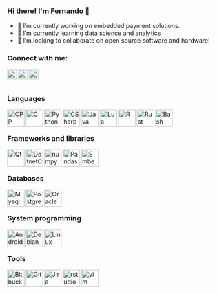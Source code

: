 ### Hi there! I'm Fernando 👋

- 🔭 I’m currently working on embedded payment solutions.
- 🌱 I’m currently learning data science and analytics
- 👯 I’m looking to collaborate on open source software and hardware!

### Connect with me:

[<img align="left" alt="Fernando | YouTube" width="22px" src="https://cdn.jsdelivr.net/npm/simple-icons@v3/icons/youtube.svg" />][youtube]
[<img align="left" alt="Fernando| LinkedIn" width="22px" src="https://cdn.jsdelivr.net/npm/simple-icons@v3/icons/linkedin.svg" />][linkedin]
[<img align="left" alt="Fernando | Instagram" width="22px" src="https://cdn.jsdelivr.net/npm/simple-icons@v3/icons/instagram.svg" />][instagram]

<br />
<br />

### Languages 

<img align="left" alt="CPP" width="40px" src="https://cdn.jsdelivr.net/gh/devicons/devicon/icons/cplusplus/cplusplus-original.svg" />
<img align="left" alt="C" width="40px" src="https://cdn.jsdelivr.net/gh/devicons/devicon/icons/c/c-original.svg" />
<img align="left" alt="Python" width="40px" src="https://cdn.jsdelivr.net/gh/devicons/devicon/icons/python/python-original-wordmark.svg" />
<img align="left" alt="CSharp" width="40px" src="https://cdn.jsdelivr.net/gh/devicons/devicon/icons/csharp/csharp-original.svg" />
<img align="left" alt="Java" width="40px" src="https://cdn.jsdelivr.net/gh/devicons/devicon/icons/java/java-original-wordmark.svg" />
<img align="left" alt="Lua" width="40px" src="https://cdn.jsdelivr.net/gh/devicons/devicon/icons/lua/lua-original-wordmark.svg" />
<img align="left" alt="R" width="40px" src="https://cdn.jsdelivr.net/gh/devicons/devicon/icons/r/r-original.svg" />
<img align="left" alt="Rust" width="40px" src="https://cdn.jsdelivr.net/gh/devicons/devicon/icons/rust/rust-plain.svg" />
<img align="left" alt="Bash" width="40px" src="https://cdn.jsdelivr.net/gh/devicons/devicon/icons/bash/bash-original.svg" />

<br />
<br />

### Frameworks and libraries

<img align="left" alt="Qt" width="40px" src="https://cdn.jsdelivr.net/gh/devicons/devicon/icons/qt/qt-original.svg" />
<img align="left" alt="DotnetCore" width="40px"  src="https://cdn.jsdelivr.net/gh/devicons/devicon/icons/dotnetcore/dotnetcore-original.svg" />
<img align="left" alt="numpy" width="40px" src="https://cdn.jsdelivr.net/gh/devicons/devicon/icons/numpy/numpy-original-wordmark.svg" />
<img align="left" alt="Pandas" width="40px" src="https://cdn.jsdelivr.net/gh/devicons/devicon/icons/pandas/pandas-original-wordmark.svg" />
<img align="left" alt="EmbeddedC" width="40px" src="https://cdn.jsdelivr.net/gh/devicons/devicon/icons/embeddedc/embeddedc-original.svg" />

<br />
<br />

### Databases

<img align="left" alt="Mysql" width="40px" src="https://cdn.jsdelivr.net/gh/devicons/devicon/icons/mysql/mysql-original-wordmark.svg" />
<img align="left" alt="Postgres" width="40px" src="https://cdn.jsdelivr.net/gh/devicons/devicon/icons/postgresql/postgresql-original-wordmark.svg" />
<img align="left" alt="Oracle" width="40px" src="https://cdn.jsdelivr.net/gh/devicons/devicon/icons/oracle/oracle-original.svg" />

<br />
<br />

### System programming
<img align="left" alt="Android" width="40px" src="https://cdn.jsdelivr.net/gh/devicons/devicon/icons/android/android-original.svg"/>
<img align="left" alt="Debian" width="40px"  src="https://cdn.jsdelivr.net/gh/devicons/devicon/icons/debian/debian-original-wordmark.svg" />
<img align="left" alt="Linux" width="40px" src="https://cdn.jsdelivr.net/gh/devicons/devicon/icons/linux/linux-original.svg" />

<br />
<br />

### Tools

<img align="left" alt="Bitbucket" width="40px" src="https://cdn.jsdelivr.net/gh/devicons/devicon/icons/bitbucket/bitbucket-original-wordmark.svg" />
<img align="left" alt="Git" width="40px" src="https://cdn.jsdelivr.net/gh/devicons/devicon/icons/git/git-original-wordmark.svg" />
<img align="left" alt="Jira" width="40px" src="https://cdn.jsdelivr.net/gh/devicons/devicon/icons/jira/jira-original.svg" />
<img align="left" alt="rstudio" width="40px" src="https://cdn.jsdelivr.net/gh/devicons/devicon/icons/rstudio/rstudio-original.svg" />
<img align="left" alt="vim" width="40px" src="https://cdn.jsdelivr.net/gh/devicons/devicon/icons/vim/vim-original.svg" />

[youtube]:https://www.youtube.com/channel/UCJ2AbrjkqMr-vv1coZO22pA
[instagram]:https://www.instagram.com/fernando.bsd/
[linkedin]:https://www.linkedin.com/in/fernandofs/
